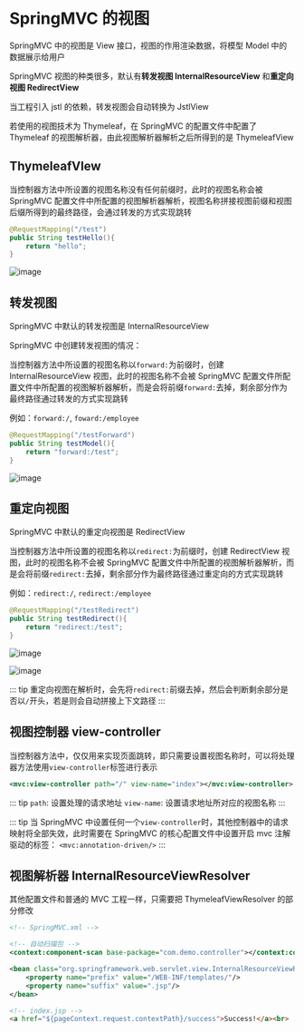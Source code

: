 # SpringMVC 的视图

SpringMVC 中的视图是 View 接口，视图的作用渲染数据，将模型 Model 中的数据展示给用户

SpringMVC 视图的种类很多，默认有<strong>转发视图 InternalResourceView</strong> 和<strong>重定向视图 RedirectView</strong>

当工程引入 jstl 的依赖，转发视图会自动转换为 JstlView

若使用的视图技术为 Thymeleaf，在 SpringMVC 的配置文件中配置了 Thymeleaf 的视图解析器，由此视图解析器解析之后所得到的是 ThymeleafView


## ThymeleafVIew
当控制器方法中所设置的视图名称没有任何前缀时，此时的视图名称会被 SpringMVC 配置文件中所配置的视图解析器解析，视图名称拼接视图前缀和视图后缀所得到的最终路径，会通过转发的方式实现跳转

```java
@RequestMapping("/test")
public String testHello(){
    return "hello";
}
```

![image](https://user-images.githubusercontent.com/94043894/176602263-73570be1-f3d5-4764-b4d0-ffe1a54db9cf.png)


## 转发视图
SpringMVC 中默认的转发视图是 InternalResourceView

SpringMVC 中创建转发视图的情况：

当控制器方法中所设置的视图名称以`forward:`为前缀时，创建 InternalResourceView 视图，此时的视图名称不会被 SpringMVC 配置文件所配置文件中所配置的视图解析器解析，而是会将前缀`forward:`去掉，剩余部分作为最终路径通过转发的方式实现跳转

例如：`forward:/`, `foward:/employee`


```java
@RequestMapping("/testForward")
public String testModel(){
    return "forward:/test";
}
```

![image](https://user-images.githubusercontent.com/94043894/176609371-32261118-6f3b-4d36-80ab-9d6e04d07d4d.png)




## 重定向视图

SpringMVC 中默认的重定向视图是 RedirectView

当控制器方法中所设置的视图名称以`redirect:`为前缀时，创建 RedirectView 视图，此时的视图名称不会被 SpringMVC 配置文件中所配置的视图解析器解析，而是会将前缀`redirect:`去掉，剩余部分作为最终路径通过重定向的方式实现跳转

例如：`redirect:/`, `redirect:/employee`

```java
@RequestMapping("/testRedirect")
public String testRedirect(){
    return "redirect:/test";
}
```

![image](https://user-images.githubusercontent.com/94043894/176612981-d5b34b24-d640-4db7-bf27-468172b1c661.png)

![image](https://user-images.githubusercontent.com/94043894/176613420-8a55a251-c4b3-4a6d-b34f-3a49b0d897e0.png)


::: tip
重定向视图在解析时，会先将`redirect:`前缀去掉，然后会判断剩余部分是否以`/`开头，若是则会自动拼接上下文路径
:::

## 视图控制器 view-controller
当控制器方法中，仅仅用来实现页面跳转，即只需要设置视图名称时，可以将处理器方法使用`view-controller`标签进行表示

```xml
<mvc:view-controller path="/" view-name="index"></mvc:view-controller>
```
::: tip
`path`: 设置处理的请求地址
`view-name`: 设置请求地址所对应的视图名称
:::

::: tip
当 SpringMVC 中设置任何一个`view-controller`时，其他控制器中的请求映射将全部失效，此时需要在 SpringMVC 的核心配置文件中设置开启 mvc 注解驱动的标签：
`<mvc:annotation-driven/>`
:::

## 视图解析器 InternalResourceViewResolver

其他配置文件和普通的 MVC 工程一样，只需要把 ThymeleafViewResolver 的部分修改

``` xml
<!-- SpringMVC.xml -->

<!-- 自动扫描包 -->
<context:component-scan base-package="com.demo.controller"></context:component-scan>

<bean class="org.springframework.web.servlet.view.InternalResourceViewResolver">
    <property name="prefix" value="/WEB-INF/templates/"/>
    <property name="suffix" value=".jsp"/>
</bean>
```

```html
<!-- index.jsp -->
<a href="${pageContext.request.contextPath}/success">Success!</a><br>
```
